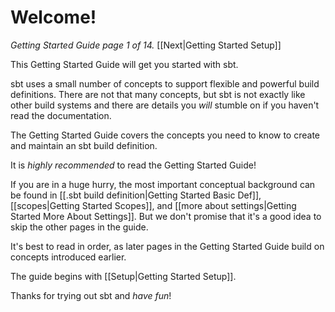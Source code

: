 # Welcome!

_Getting Started Guide page 1 of 14._ [[Next|Getting Started Setup]]

This Getting Started Guide will get you started with sbt.

sbt uses a small number of concepts to support flexible and
powerful build definitions. There are not that many concepts, but
sbt is not exactly like other build systems and there are details
you _will_ stumble on if you haven't read the documentation.

The Getting Started Guide covers the concepts you need to know to
create and maintain an sbt build definition.

It is _highly recommended_ to read the Getting Started Guide!

If you are in a huge hurry, the most important conceptual
background can be found in
[[.sbt build definition|Getting Started Basic Def]],
[[scopes|Getting Started Scopes]], and
[[more about settings|Getting Started More About Settings]].  But
we don't promise that it's a good idea to skip the other pages in
the guide.

It's best to read in order, as later pages in the Getting Started
Guide build on concepts introduced earlier.

The guide begins with [[Setup|Getting Started Setup]].

Thanks for trying out sbt and _have fun_!
